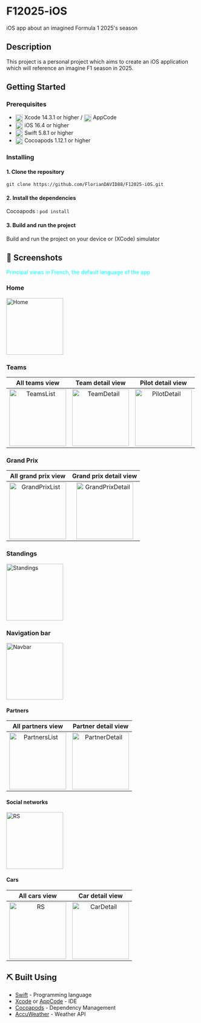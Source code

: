 # F12025-iOS
iOS app about an imagined Formula 1 2025's season

## Description
This project  is a personal project which aims to create an iOS application which will reference an imagine F1 season in 2025.

## Getting Started
### Prerequisites
- <img src="https://developer.apple.com/assets/elements/icons/xcode-12/xcode-12-96x96_2x.png" width="20" alt="" align="center"> Xcode 14.3.1 or higher / <img src="https://upload.wikimedia.org/wikipedia/commons/d/df/AppCode_Icon.png" height="20" alt="" align="center"> AppCode
- <img src="https://upload.wikimedia.org/wikipedia/commons/b/bd/IOS-16-Logo.png" width="20" alt="" align="center"> iOS 16.4 or higher
- <img src="https://cdn-icons-png.flaticon.com/512/732/732250.png" width="20" alt="" align="center"> Swift 5.8.1 or higher
- <img src="https://seeklogo.com/images/C/cocoapods-logo-45382D8A59-seeklogo.com.png" width="20" alt="" align="center"> Cocoapods 1.12.1 or higher

### Installing
#### 1. Clone the repository
```git clone https://github.com/FlorianDAVID88/F12025-iOS.git```

#### 2. Install the dependencies
Cocoapods : ```pod install```

#### 3. Build and run the project
Build and run the project on your device or (XCode) simulator

## 📱 Screenshots
<p style="color: cyan">Principal views in French, the default language of the app</p>

### Home
<img src="/F12025-iOS/Screenshots/Home_fr.png" width="150" alt="Home">

### Teams
| All teams view | Team detail view | Pilot detail view |
| :---: | :---: | :---: |
| <img src="/F12025-iOS/Screenshots/Teams_fr.png" width="150" alt="TeamsList"> | <img src="/F12025-iOS/Screenshots/TeamView_fr.png" width="150" alt="TeamDetail"> | <img src="/F12025-iOS/Screenshots/PilotView_fr.png" width="150" alt="PilotDetail"> |

### Grand Prix
| All grand prix view |                               Grand prix detail view                                |
| :---: |:-----------------------------------------------------------------------------------:|
| <img src="/F12025-iOS/Screenshots/GrandPrix_fr.png" width="150" alt="GrandPrixList"> | <img src="/F12025-iOS/Screenshots/GPView_fr.png" width="150" alt="GrandPrixDetail"> |

### Standings
<img src="/F12025-iOS/Screenshots/Standings_fr.png" width="150" alt="Standings">

### Navigation bar
<img src="/F12025-iOS/Screenshots/NavigationBar_fr.png" width="150" alt="Navbar">

#### Partners
|                                    All partners view                                     |                                    Partner detail view                                    |
|:----------------------------------------------------------------------------------------:|:-----------------------------------------------------------------------------------------:|
| <img src="/F12025-iOS/Screenshots/AllPartenaires_fr.png" width="150" alt="PartnersList"> | <img src="/F12025-iOS/Screenshots/PartenaireView_fr.png" width="150" alt="PartnerDetail"> |

#### Social networks
<img src="/F12025-iOS/Screenshots/SocialNetworks_fr.png" width="150" alt="RS">

#### Cars
|                                  All cars view                                   | Car detail view |
|:--------------------------------------------------------------------------------:| :---: |
|<img src="/F12025-iOS/Screenshots/ListMonoplaces_fr.png" width="150" alt="RS">| <img src="/F12025-iOS/Screenshots/Home_fr.png" width="150" alt="CarDetail"> |

## ⛏️ Built Using
- [Swift](https://developer.apple.com/swift/) - Programming language
- [Xcode](https://developer.apple.com/xcode/) or [AppCode](https://www.jetbrains.com/fr-fr/objc/) - IDE
- [Cocoapods](https://cocoapods.org/) - Dependency Management
- [AccuWeather](https://developer.accuweather.com/) - Weather API
